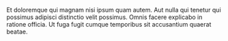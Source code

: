 Et doloremque qui magnam nisi ipsum quam autem. Aut nulla qui tenetur qui possimus adipisci distinctio velit possimus. Omnis facere explicabo in ratione officia. Ut fuga fugit cumque temporibus sit accusantium quaerat beatae.